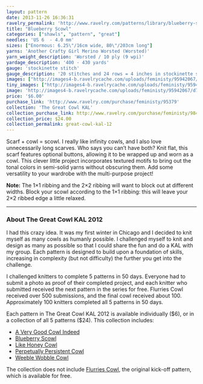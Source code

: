 ```yaml
---
layout: pattern
date: 2013-11-26 16:36:31
ravelry_permalink: 'http://www.ravelry.com/patterns/library/blueberry-scowl'
title: "Blueberry Scowl"
categories: ["shawls", "pattern", "great"]
needles: 'US 6  - 4.0 mm'
sizes: ["Enormous: 6.25\"/16cm wide, 80\"/203cm long"]
yarns: 'Another Crafty Girl Merino Worsted (Worsted)'
yarn_weight_description: 'Worsted / 10 ply (9 wpi)'
yardage_description: '400 - 430 yards'
gauge: 'stockinette stitch'
gauge_description: '20 stitches and 24 rows = 4 inches in stockinette stitch'
images: ["http://images4-b.ravelrycache.com/uploads/feministy/95942067/d7c3982_medium.jpg", "http://images4-d.ravelrycache.com/uploads/feministy/95942049/d7c3902_medium.jpg", "http://images4-d.ravelrycache.com/uploads/feministy/95942089/d7c4122_medium.jpg", "http://images4.ravelrycache.com/uploads/feministy/95942119/d7c3873_medium.jpg"]
tiny_images: ["http://images4-b.ravelrycache.com/uploads/feministy/95942067/d7c3982_square.jpg", "http://images4.ravelrycache.com/uploads/feministy/95942049/d7c3902_square.jpg", "http://images4-b.ravelrycache.com/uploads/feministy/95942089/d7c4122_square.jpg", "http://images4-b.ravelrycache.com/uploads/feministy/95942119/d7c3873_square.jpg"]
image: 'http://images4-b.ravelrycache.com/uploads/feministy/95942067/d7c3982_square.jpg'
price: '$6.00'
purchase_link: 'http://www.ravelry.com/purchase/feministy/95379'
collection: 'The Great Cowl KAL'
collection_purchase_link: http://www.ravelry.com/purchase/feministy/98461 
collection_price: $24.00 
collection_permalink: great-cowl-kal-12 
---
```

<p>Scarf + cowl = scowl. I really like infinity cowls, and I also love unnecessarily long scarves. Who says you can’t have both? Knit flat, this scarf features optional buttons, allowing it to be wrapped up and worn as a cowl. This clever little project incorporates textured motifs to bring out the tonal colors in semi-solid yarns without obscuring them. Add some versatility to your wardrobe with the multi-purpose project!</p>

<p><strong>Note:</strong> The 1×1 ribbing and the 2×2 ribbing will want to block out at different widths. Block your scowl according to the 1×1 ribbing: this will leave your 2×2 ribbed edge a little relaxed.</p>
<hr />
<h3 id='about_the_great_cowl_kal_2012'>About The Great Cowl KAL 2012</h3>

<p>I had this crazy idea. It was my first winter in Chicago and I decided to knit myself as many cowls as humanly possible. I challenged myself to knit and design as many as possible so that I could share the fun and do a KAL with my group. Each pattern is designed to build upon a foundation of skills, increasing in complexity (but not difficulty) the further you get into the challenge.</p>

<p>I challenged knitters to complete 5 patterns in 50 days. Everyone had to submit a photo as proof of their completed project, and each knitter who submitted received the next pattern in the series for free. Flurries Cowl received over 500 submissions, and the final cowl received about 100. Approximately 100 knitters completed all 5 patterns in 50 days.</p>

<p>Each pattern in The Great Cowl KAL 2012 is available individually ($6), or in a collection of all 5 patterns ($24). This collection includes:</p>

<ul>
<li><a href='http://www.ravelry.com/patterns/library/a-very-good-cowl-indeed'>A Very Good Cowl Indeed</a></li>

<li><a href='http://www.ravelry.com/patterns/library/blueberry-scowl'>Blueberry Scowl</a></li>

<li><a href='http://www.ravelry.com/patterns/library/like-honey-cowl'>Like Honey Cowl</a></li>

<li><a href='http://www.ravelry.com/patterns/library/perpetually-persistent-cowl'>Perpetually Persistent Cowl</a></li>

<li><a href='http://www.ravelry.com/patterns/library/weeble-wobble-cowl'>Weeble Wobble Cowl</a></li>
</ul>

<p>The collection does not include <a href='http://www.ravelry.com/patterns/library/flurries-cowl'>Flurries Cowl</a>, the original kick-off pattern, which is available for free.</p>